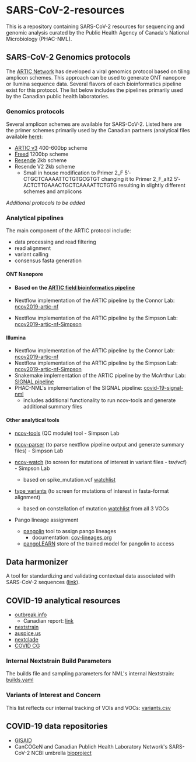 # SARS-CoV-2-resources
This is a repository containing SARS-CoV-2 resources for sequencing and genomic analysis curated by the Public Health Agency of Canada's National Microbiology (PHAC-NML). 

## SARS-CoV-2 Genomics protocols 

The [ARTIC Network](https://artic.network/) has developed a viral genomics protocol based on tiling amplicon schemes. This approach can be used to generate ONT nanopore or Ilumina sequence data. Several flavors of each bioinformatics pipeline exist for this protocol. The list below includes the pipelines primarily used by the Canadian public health laboratories. 

### Genomics protocols

Several amplicon schemes are available for SARS-CoV-2. Listed here are the primer schemes primarily used by the Canadian partners (analytical files available [here](https://github.com/phac-nml/primer-schemes)):

- [ARTIC v3](https://github.com/artic-network/primer-schemes/tree/master/nCoV-2019/V3) 400-600bp scheme
- [Freed](https://academic.oup.com/biomethods/article/5/1/bpaa014/5873518) 1200bp scheme
- [Resende](https://www.biorxiv.org/content/10.1101/2020.04.30.069039v1) 2kb scheme
- Resende V2 2kb scheme
  - Small in house modification to Primer 2_F 5’-CTGCTCAAAATTCTGTGCGTGT changing it to Primer 2_F_alt2 5’-ACTCTTGAAACTGCTCAAAATTCTGTG resulting in slightly different schemes and amplicons  

*Additional protocols to be added*

### Analytical pipelines

The main component of the ARTIC protocol include:

- data processing and read filtering
- read alignment
- variant calling 
- consensus fasta generation

#### ONT Nanopore

- #### Based on the [ARTIC field bioinformatics pipeline](https://github.com/artic-network/fieldbioinformatics) 

- Nextflow implementation of the ARTIC pipeline by the Connor Lab: [ncov2019-artic-nf](https://github.com/connor-lab/ncov2019-artic-nf) 

- Nextflow implementation of the ARTIC pipeline by the Simpson Lab: [ncov2019-artic-nf-Simpson](https://github.com/jts/ncov2019-artic-nf/tree/master)

#### Illumina

- Nextflow implementation of the ARTIC pipeline by the Connor Lab: [ncov2019-artic-nf](https://github.com/connor-lab/ncov2019-artic-nf) 
- Nextflow implementation of the ARTIC pipeline by the Simpson Lab: [ncov2019-artic-nf-Simpson](https://github.com/jts/ncov2019-artic-nf/tree/master)
- Snakemake implementation of the ARTIC pipeline by the McArthur Lab: [SIGNAL pipeline](https://github.com/jaleezyy/covid-19-signal)
- PHAC-NML's implementation of the SIGNAL pipeline: [covid-19-signal-nml](https://github.com/phac-nml/covid-19-signal-nml)
  - includes additional functionality to run ncov-tools and generate additional summary files 

#### Other analytical tools

- [ncov-tools](https://github.com/jts/ncov-tools) (QC module) tool - Simpson Lab
- [ncov-parser](https://github.com/simpsonlab/ncov-parser) (to parse nextflow pipeline output and generate summary files) - Simpson Lab

- [ncov-watch](https://github.com/jts/ncov-watch) (to screen for mutations of interest in variant files - tsv/vcf) - Simpson Lab
  - based on spike_mutation.vcf [watchlist](https://github.com/jts/ncov-watch/tree/master/ncov_watch/watchlists)  

- [type_variants](https://github.com/cov-ert/type_variants) (to screen for mutations of interest in fasta-format alignment)
  - based on constellation of mutation [watchlist](https://github.com/cov-ert/type_variants/tree/master/constellations) from all 3 VOCs

- Pango lineage assignment

  - [pangolin](https://github.com/cov-lineages/pangolin) tool to assign pango lineages 
    - documentation: [cov-lineages.org](https://cov-lineages.org/pangolin.html)
  - [pangoLEARN](https://github.com/cov-lineages/pangoLEARN) store of the trained model for pangolin to access

## Data harmonizer

A tool for standardizing and validating contextual data associated with SARS-CoV-2 sequences ([link](https://github.com/Public-Health-Bioinformatics/DataHarmonizer)).

## COVID-19 analytical resources

- [outbreak.info](https://outbreak.info/situation-reports)
  - Canadian report: [link](https://outbreak.info/location-reports?loc=CAN)
- [nextstrain](https://nextstrain.org/ncov/global)
- [auspice.us](https://auspice.us/)
- [nextclade](https://clades.nextstrain.org/)
- [COVID CG](https://covidcg.org/)

### Internal Nextstrain Build Parameters

The builds file and sampling parameters for NML's internal Nextstrain: [builds.yaml](builds.yaml)

### Variants of Interest and Concern

This list reflects our internal tracking of VOIs and VOCs: [variants.csv](variants.csv)

## COVID-19 data repositories

- [GISAID](https://www.gisaid.org/)
- CanCOGeN and Canadian Publich Health Laboratory Network's SARS-CoV-2 NCBI umbrella [bioproject](https://www.ncbi.nlm.nih.gov/bioproject/623807) 















